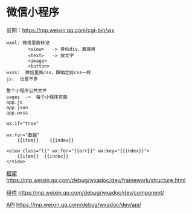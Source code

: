 # 微信小程序


官网：https://mp.weixin.qq.com/cgi-bin/wx

```
wxml: 微信里面标记
		<view>   ->	类似div，直接用
		<text>   ->	放文字
		<image>
		<button>
wxss:  微信里面css，跟咱之前css一样
js:  也差不多

整个小程序公共文件
pages  ->  每个小程序页面
app.js
app.json
app.wxss
```
```
wx:if="true"

wx:for="数据"
	{{item}}	{{index}}

<view class="li" wx:for="{{arr}}" wx:key="{{index}}">
    {{item}}  {{index}}
</view>
```

[框架](https://mp.weixin.qq.com/debug/wxadoc/dev/framework/MINA.html)   https://mp.weixin.qq.com/debug/wxadoc/dev/framework/structure.html

[组件](https://mp.weixin.qq.com/debug/wxadoc/dev/component/)   https://mp.weixin.qq.com/debug/wxadoc/dev/component/

[API](https://mp.weixin.qq.com/debug/wxadoc/dev/api/)  https://mp.weixin.qq.com/debug/wxadoc/dev/api/